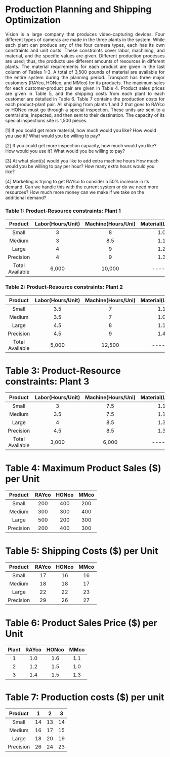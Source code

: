 # Production Planning and Shipping Optimization
<p align="justify"> 
Vision is a large company that produces video-capturing devices. Four different types of cameras are made in the three plants in the system. While each plant can produce any of the four camera types, each has its own constraints and unit costs. These constraints cover labor, machining, and material, and the specific values are given. Different production processes are used; thus, the products use different amounts of resources in different plants. The material requirements for each product are given in the last column of Tables 1-3. A total of 3,500 pounds of material are available for the entire system during the planning period. Transport has three major customers (RAYco, HONco, and MMco) for its products. The maximum sales for each customer-product pair are given in Table 4. Product sales prices are given in Table 5, and the shipping costs from each plant to each customer are detailed in Table 6. Table 7 contains the production costs for each product-plant pair. All shipping from plants 1 and 2 that goes to RAYco or HONco must go through a special inspection. These units are sent to a central site, inspected, and then sent to their destination. The capacity of its special inspections site is 1,500 pieces. </p>

[1] If you could get more material, how much would you like? How would you use it? What would you be willing to pay?

[2] If you could get more inspection capacity, how much would you like? How would you use it? What would you be willing to pay?

[3] At what plant(s) would you like to add extra machine hours How much would you be willing to pay per hour? How many extra hours would you like? 

[4] Marketing is trying to get RAYco to consider a 50% increase in its demand. Can we handle this with the current system or do we need more resources? How much more money can we make if we take on the additional demand?

### Table 1: Product-Resource constraints: Plant 1
| Product | Labor(Hours/Unit) | Machine(Hours/Uni) | Material(Lb/Unit) |
| :--------------: |:-----:| :-----:|:-----:|
| Small |	3	| 8	| 1.0 |
| Medium	| 3 |	8.5 |	1.1 |
| Large |	4 |	9 |	1.2 |
| Precision |	4 |	9 |	1.3 |
| Total Available |	6,000 |	10,000 |	------ |

### Table 2: Product-Resource constraints: Plant 2
| Product | Labor(Hours/Unit) | Machine(Hours/Uni) | Material(Lb/Unit) |
| :--------------: |:-----:| :-----:|:-----:|
| Small |	3.5	| 7	| 1.1 |
| Medium	| 3.5 |	7 |	1.0 |
| Large |	4.5 |	8 |	1.1 |
| Precision |	4.5 |	9 |	1.4 |
| Total Available |	5,000 |	12,500 |	------ |

# Table 3: Product-Resource constraints: Plant 3
| Product | Labor(Hours/Unit) | Machine(Hours/Uni) | Material(Lb/Unit) |
| :--------------: |:-----:| :-----:|:-----:|
| Small |	3	| 7.5	| 1.1 |
| Medium	| 3.5 |	7.5 |	1.1 |
| Large |	4 |	8.5 |	1.3 |
| Precision |	4.5 |	8.5 |	1.3 |
| Total Available |	3,000 |	6,000 |	------ |

# Table 4: Maximum Product Sales ($) per Unit
| Product | RAYco | HONco | MMco |
| :--------------: |:-----:| :-----:|:-----:|
| Small |	200	| 400	| 200 |
| Medium |	300	| 300	| 400 |
| Large |	500	| 200	| 300 |
| Precision |	200	| 400	| 300 |

# Table 5: Shipping Costs ($) per Unit
| Product | RAYco | HONco | MMco |
| :--------------: |:-----:| :-----:|:-----:|
| Small |	17	| 16	| 16 |
| Medium |	18	| 18	| 17 |
| Large |	22	| 22	| 23 |
| Precision |	29	| 26	| 27 |

# Table 6: Product Sales Price ($) per Unit
| Plant | RAYco | HONco | MMco |
| :--------------: |:-----:| :-----:|:-----:|
| 1 |	1.0	| 1.6	| 1.1 |
| 2 |	1.2	| 1.5	| 1.0 |
| 3 |	1.4	| 1.5	| 1.3 |

# Table 7: Production costs ($) per unit
| Product | 1 | 2 | 3 |
| :--------------: |:-----:| :-----:|:-----:|
| Small |	14	| 13	| 14 |
| Medium |	16	| 17	| 15 |
| Large |	18	| 20	| 19 |
| Precision |	26	| 24	| 23 |


